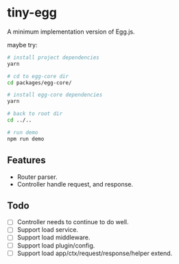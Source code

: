 # tiny-egg

A minimum implementation version of Egg.js.

maybe try:

```bash
# install project dependencies
yarn

# cd to egg-core dir
cd packages/egg-core/

# install egg-core dependencies
yarn

# back to root dir
cd ../..

# run demo
npm run demo
```

## Features

- Router parser.
- Controller handle request, and response.

## Todo

- [ ] Controller needs to continue to do well.
- [ ] Support load service.
- [ ] Support load middleware.
- [ ] Support load plugin/config.
- [ ] Support load app/ctx/request/response/helper extend.
